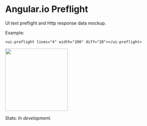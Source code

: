 # Angular.io Preflight

UI text preflight and Http response data mockup.

Example:

`<ui-preflight lines="4" width="200" diff="20"></ui-preflight>`

<img src="https://i.imgur.com/ikhyxIk.gif" width="200" />

Stats: *In development.*
